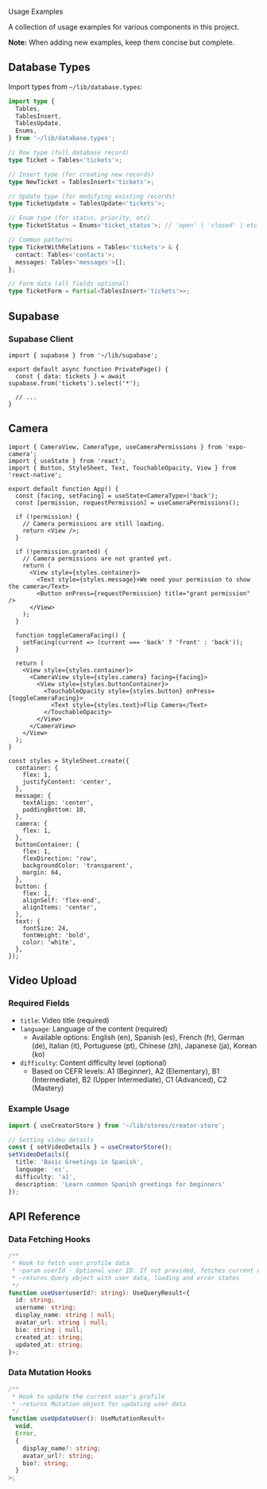  Usage Examples

A collection of usage examples for various components in this project.

**Note:** When adding new examples, keep them concise but complete.

## Database Types

Import types from `~/lib/database.types`:

```typescript
import type {
  Tables,
  TablesInsert,
  TablesUpdate,
  Enums,
} from '~/lib/database.types';

// Row type (full database record)
type Ticket = Tables<'tickets'>;

// Insert type (for creating new records)
type NewTicket = TablesInsert<'tickets'>;

// Update type (for modifying existing records)
type TicketUpdate = TablesUpdate<'tickets'>;

// Enum type (for status, priority, etc)
type TicketStatus = Enums<'ticket_status'>; // 'open' | 'closed' | etc

// Common patterns
type TicketWithRelations = Tables<'tickets'> & {
  contact: Tables<'contacts'>;
  messages: Tables<'messages'>[];
};

// Form data (all fields optional)
type TicketForm = Partial<TablesInsert<'tickets'>>;
```

## Supabase

### Supabase Client

```tsx
import { supabase } from '~/lib/supabase';

export default async function PrivatePage() {
  const { data: tickets } = await supabase.from('tickets').select('*');

  // ...
}
```

## Camera

```tsx
import { CameraView, CameraType, useCameraPermissions } from 'expo-camera';
import { useState } from 'react';
import { Button, StyleSheet, Text, TouchableOpacity, View } from 'react-native';

export default function App() {
  const [facing, setFacing] = useState<CameraType>('back');
  const [permission, requestPermission] = useCameraPermissions();

  if (!permission) {
    // Camera permissions are still loading.
    return <View />;
  }

  if (!permission.granted) {
    // Camera permissions are not granted yet.
    return (
      <View style={styles.container}>
        <Text style={styles.message}>We need your permission to show the camera</Text>
        <Button onPress={requestPermission} title="grant permission" />
      </View>
    );
  }

  function toggleCameraFacing() {
    setFacing(current => (current === 'back' ? 'front' : 'back'));
  }

  return (
    <View style={styles.container}>
      <CameraView style={styles.camera} facing={facing}>
        <View style={styles.buttonContainer}>
          <TouchableOpacity style={styles.button} onPress={toggleCameraFacing}>
            <Text style={styles.text}>Flip Camera</Text>
          </TouchableOpacity>
        </View>
      </CameraView>
    </View>
  );
}

const styles = StyleSheet.create({
  container: {
    flex: 1,
    justifyContent: 'center',
  },
  message: {
    textAlign: 'center',
    paddingBottom: 10,
  },
  camera: {
    flex: 1,
  },
  buttonContainer: {
    flex: 1,
    flexDirection: 'row',
    backgroundColor: 'transparent',
    margin: 64,
  },
  button: {
    flex: 1,
    alignSelf: 'flex-end',
    alignItems: 'center',
  },
  text: {
    fontSize: 24,
    fontWeight: 'bold',
    color: 'white',
  },
});

```

## Video Upload

### Required Fields
- `title`: Video title (required)
- `language`: Language of the content (required)
  - Available options: English (en), Spanish (es), French (fr), German (de), Italian (it), Portuguese (pt), Chinese (zh), Japanese (ja), Korean (ko)
- `difficulty`: Content difficulty level (optional)
  - Based on CEFR levels: A1 (Beginner), A2 (Elementary), B1 (Intermediate), B2 (Upper Intermediate), C1 (Advanced), C2 (Mastery)

### Example Usage

```typescript
import { useCreatorStore } from '~/lib/stores/creator-store';

// Setting video details
const { setVideoDetails } = useCreatorStore();
setVideoDetails({
  title: 'Basic Greetings in Spanish',
  language: 'es',
  difficulty: 'a1',
  description: 'Learn common Spanish greetings for beginners'
});
```

## API Reference

### Data Fetching Hooks

```typescript
/**
 * Hook to fetch user profile data
 * ~param userId - Optional user ID. If not provided, fetches current user's profile
 * ~returns Query object with user data, loading and error states
 */
function useUser(userId?: string): UseQueryResult<{
  id: string;
  username: string;
  display_name: string | null;
  avatar_url: string | null;
  bio: string | null;
  created_at: string;
  updated_at: string;
}>;
```

### Data Mutation Hooks

```typescript
/**
 * Hook to update the current user's profile
 * ~returns Mutation object for updating user data
 */
function useUpdateUser(): UseMutationResult<
  void,
  Error,
  {
    display_name?: string;
    avatar_url?: string;
    bio?: string;
  }
>;
```